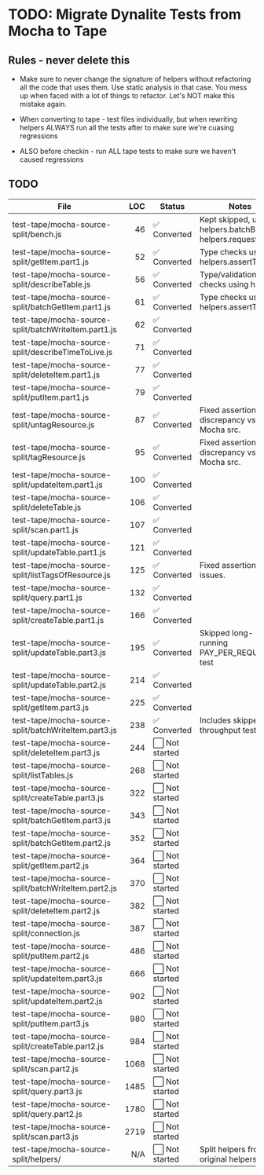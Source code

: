 # TODO: Migrate Dynalite Tests from Mocha to Tape

## Rules - never delete this

- Make sure to never change the signature of helpers without refactoring all the code that uses them. Use static analysis in that case. You mess up when faced with a lot of things to refactor. Let's NOT make this mistake again.

- When converting to tape - test files individually, but when rewriting helpers ALWAYS run all the tests after to make sure we're cuasing regressions

- ALSO before checkin - run ALL tape tests to make sure we haven't caused regressions 

## TODO

| File                                | LOC  | Status      | Notes                                     |
|-------------------------------------|-----:|-------------|-------------------------------------------|
| test-tape/mocha-source-split/bench.js | 46   | ✅ Converted | Kept skipped, uses helpers.batchBulkPut, helpers.request |
| test-tape/mocha-source-split/getItem.part1.js | 52   | ✅ Converted | Type checks using helpers.assertType |
| test-tape/mocha-source-split/describeTable.js | 56   | ✅ Converted | Type/validation checks using helpers |
| test-tape/mocha-source-split/batchGetItem.part1.js | 61   | ✅ Converted | Type checks using helpers.assertType |
| test-tape/mocha-source-split/batchWriteItem.part1.js | 62   | ✅ Converted |                                           |
| test-tape/mocha-source-split/describeTimeToLive.js | 71   | ✅ Converted |                                           |
| test-tape/mocha-source-split/deleteItem.part1.js | 77   | ✅ Converted |                                           |
| test-tape/mocha-source-split/putItem.part1.js | 79   | ✅ Converted |                                           |
| test-tape/mocha-source-split/untagResource.js | 87   | ✅ Converted | Fixed assertion discrepancy vs Mocha src. |
| test-tape/mocha-source-split/tagResource.js | 95   | ✅ Converted | Fixed assertion discrepancy vs Mocha src. |
| test-tape/mocha-source-split/updateItem.part1.js | 100  | ✅ Converted |                                           |
| test-tape/mocha-source-split/deleteTable.js | 106  | ✅ Converted |                                           |
| test-tape/mocha-source-split/scan.part1.js | 107  | ✅ Converted |                                           |
| test-tape/mocha-source-split/updateTable.part1.js | 121  | ✅ Converted |                                           |
| test-tape/mocha-source-split/listTagsOfResource.js | 125  | ✅ Converted | Fixed assertion/ARN issues.            |
| test-tape/mocha-source-split/query.part1.js | 132  | ✅ Converted |                                           |
| test-tape/mocha-source-split/createTable.part1.js | 166  | ✅ Converted |                                           |
| test-tape/mocha-source-split/updateTable.part3.js | 195  | ✅ Converted | Skipped long-running PAY_PER_REQUEST test |
| test-tape/mocha-source-split/updateTable.part2.js | 214  | ✅ Converted |                                           |
| test-tape/mocha-source-split/getItem.part3.js | 225  | ✅ Converted |                                           |
| test-tape/mocha-source-split/batchWriteItem.part3.js | 238  | ✅ Converted | Includes skipped throughput test.        |
| test-tape/mocha-source-split/deleteItem.part3.js | 244  | ⬜ Not started |                                           |
| test-tape/mocha-source-split/listTables.js | 268  | ⬜ Not started |                                           |
| test-tape/mocha-source-split/createTable.part3.js | 322  | ⬜ Not started |                                           |
| test-tape/mocha-source-split/batchGetItem.part3.js | 343  | ⬜ Not started |                                           |
| test-tape/mocha-source-split/batchGetItem.part2.js | 352  | ⬜ Not started |                                           |
| test-tape/mocha-source-split/getItem.part2.js | 364  | ⬜ Not started |                                           |
| test-tape/mocha-source-split/batchWriteItem.part2.js | 370  | ⬜ Not started |                                           |
| test-tape/mocha-source-split/deleteItem.part2.js | 382  | ⬜ Not started |                                           |
| test-tape/mocha-source-split/connection.js | 387  | ⬜ Not started |                                           |
| test-tape/mocha-source-split/putItem.part2.js | 486  | ⬜ Not started |                                           |
| test-tape/mocha-source-split/updateItem.part3.js | 666  | ⬜ Not started |                                           |
| test-tape/mocha-source-split/updateItem.part2.js | 902  | ⬜ Not started |                                           |
| test-tape/mocha-source-split/putItem.part3.js | 980  | ⬜ Not started |                                           |
| test-tape/mocha-source-split/createTable.part2.js | 984  | ⬜ Not started |                                           |
| test-tape/mocha-source-split/scan.part2.js | 1068 | ⬜ Not started |                                           |
| test-tape/mocha-source-split/query.part3.js | 1485 | ⬜ Not started |                                           |
| test-tape/mocha-source-split/query.part2.js | 1780 | ⬜ Not started |                                           |
| test-tape/mocha-source-split/scan.part3.js | 2719 | ⬜ Not started |                                           |
| test-tape/mocha-source-split/helpers/ | N/A  | ⬜ Not started | Split helpers from original helpers.js |

